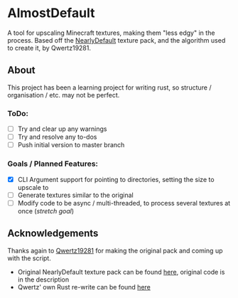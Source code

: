 # AlmostDefault
A tool for upscaling Minecraft textures, making them "less edgy" in the process. Based off the [NearlyDefault](https://www.curseforge.com/minecraft/texture-packs/nearlydefault) texture pack, and the algorithm used to create it, by Qwertz19281.

## About
This project has been a learning project for writing rust, so structure / organisation / etc. may not be perfect.  

### ToDo:
* [ ] Try and clear up any warnings
* [ ] Try and resolve any to-dos
* [ ] Push initial version to master branch

### Goals / Planned Features:
* [x] CLI Argument support for pointing to directories, setting the size to upscale to
* [ ] Generate textures similar to the original
* [ ] Modify code to be async / multi-threaded, to process several textures at once (*stretch goal*)

## Acknowledgements
Thanks again to [Qwertz19281](https://github.com/qwertz19281) for making the original pack and coming up with the script.
* Original NearlyDefault texture pack can be found [here](https://www.curseforge.com/minecraft/texture-packs/nearlydefault), original code is in the description
* Qwertz' own Rust re-write can be found [here](https://github.com/qwertz19281/nearlydefault_attempt_2020)
